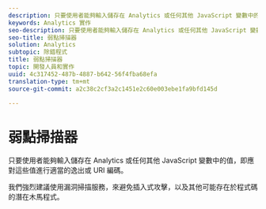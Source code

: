 ```yaml
---
description: 只要使用者能夠輸入儲存在 Analytics 或任何其他 JavaScript 變數中的值，即應對這些值進行適當的逸出或 URI 編碼。
keywords: Analytics 實作
seo-description: 只要使用者能夠輸入儲存在 Analytics 或任何其他 JavaScript 變數中的值，即應對這些值進行適當的逸出或 URI 編碼。
seo-title: 弱點掃描器
solution: Analytics
subtopic: 除錯程式
title: 弱點掃描器
topic: 開發人員和實作
uuid: 4c317452-487b-4887-b642-56f4fba68efa
translation-type: tm+mt
source-git-commit: a2c38c2cf3a2c1451e2c60e003ebe1fa9bfd145d

---
```



# 弱點掃描器

只要使用者能夠輸入儲存在 Analytics 或任何其他 JavaScript 變數中的值，即應對這些值進行適當的逸出或 URI 編碼。

我們強烈建議使用漏洞掃描服務，來避免插入式攻擊，以及其他可能存在於程式碼的潛在木馬程式。
